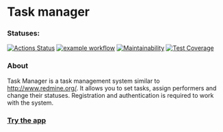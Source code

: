 #  Task manager

### Statuses:
[![Actions Status](https://github.com/Aluwian/python-project-52/workflows/hexlet-check/badge.svg)](https://github.com/Aluwian/python-project-52/actions)
[![example workflow](https://github.com/Aluwian/python-project-52/actions/workflows/mytest.yml/badge.svg)](https://github.com/Aluwian/python-project-52/actions/workflows/mytest.yml)
[![Maintainability](https://api.codeclimate.com/v1/badges/773952f38b86d5b94a89/maintainability)](https://codeclimate.com/github/Aluwian/python-project-52/maintainability)
[![Test Coverage](https://api.codeclimate.com/v1/badges/773952f38b86d5b94a89/test_coverage)](https://codeclimate.com/github/Aluwian/python-project-52/test_coverage)

### About
Task Manager is a task management system similar to http://www.redmine.org/. It allows you to set tasks, assign performers and change their statuses. Registration and authentication is required to work with the system.

### [Try the app](https://task-manager-fl6b.onrender.com/)
